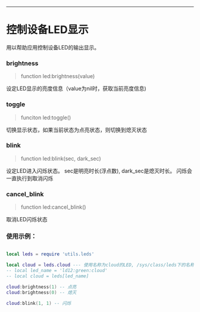
----

# 控制设备LED显示

用以帮助应用控制设备LED的输出显示。


### brightness
> function led:brightness(value)

设定LED显示的亮度信息（value为nil时，获取当前亮度信息)


### toggle
> funciton led:toggle()

切换显示状态，如果当前状态为点亮状态，则切换到熄灭状态


### blink
> function led:blink(sec, dark_sec)

设定LED进入闪烁状态。 sec是明亮时长(浮点数), dark_sec是熄灭时长。 闪烁会一直执行到取消闪烁


### cancel_blink
> function led:cancel_blink()

取消LED闪烁状态


### 使用示例：

``` lua

local leds = require 'utils.leds'

local cloud = leds.cloud --- 使用名称为cloud的LED, /sys/class/leds下的名称为 <id>:<color>:<name> 这里的cloud就是一个段名称, 其实际名称在Q102上是ld12:green:cloud。 如果存在name重复的led,则需要使用路径来调用： 
-- local led_name = 'ld12:green:cloud'
-- local cloud = leds[led_name]

cloud:brightness(1) -- 点亮
cloud:brightness(0) -- 熄灭

cloud:blink(1, 1) -- 闪烁

```
